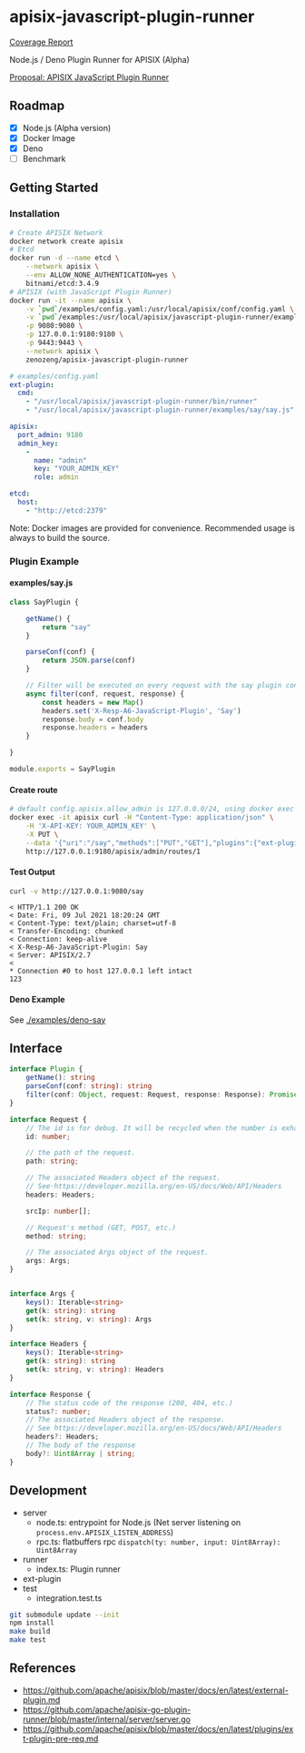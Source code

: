 # apisix-javascript-plugin-runner

[Coverage Report](https://zenozeng.github.io/apisix-javascript-plugin-runner/coverage/)

Node.js / Deno Plugin Runner for APISIX (Alpha)

[Proposal: APISIX JavaScript Plugin Runner](https://github.com/apache/apisix/issues/5106)

## Roadmap

- [x] Node.js (Alpha version)
- [x] Docker Image
- [x] Deno
- [ ] Benchmark

## Getting Started

### Installation

```bash
# Create APISIX Network
docker network create apisix
# Etcd
docker run -d --name etcd \
    --network apisix \
    --env ALLOW_NONE_AUTHENTICATION=yes \
    bitnami/etcd:3.4.9
# APISIX (with JavaScript Plugin Runner)
docker run -it --name apisix \
    -v `pwd`/examples/config.yaml:/usr/local/apisix/conf/config.yaml \
    -v `pwd`/examples:/usr/local/apisix/javascript-plugin-runner/examples \
    -p 9080:9080 \
    -p 127.0.0.1:9180:9180 \
    -p 9443:9443 \
    --network apisix \
    zenozeng/apisix-javascript-plugin-runner
```

```yaml
# examples/config.yaml
ext-plugin:
  cmd: 
    - "/usr/local/apisix/javascript-plugin-runner/bin/runner"
    - "/usr/local/apisix/javascript-plugin-runner/examples/say/say.js"

apisix:
  port_admin: 9180
  admin_key:
    -
      name: "admin"
      key: "YOUR_ADMIN_KEY"
      role: admin

etcd:
  host:
    - "http://etcd:2379"
```

Note: Docker images are provided for convenience. Recommended usage is always to build the source.

### Plugin Example

#### examples/say.js

```javascript
class SayPlugin {

    getName() {
        return "say"
    }

    parseConf(conf) {
        return JSON.parse(conf)
    }

    // Filter will be executed on every request with the say plugin configured.
    async filter(conf, request, response) {
        const headers = new Map()
        headers.set('X-Resp-A6-JavaScript-Plugin', 'Say')
        response.body = conf.body
        response.headers = headers
    }

}

module.exports = SayPlugin
```

#### Create route

```bash
# default config.apisix.allow_admin is 127.0.0.0/24, using docker exec
docker exec -it apisix curl -H "Content-Type: application/json" \
    -H 'X-API-KEY: YOUR_ADMIN_KEY' \
    -X PUT \
    --data '{"uri":"/say","methods":["PUT","GET"],"plugins":{"ext-plugin-pre-req":{"conf":[{"name":"say","value":"{\"body\":\"123\"}"}]}}}' \
    http://127.0.0.1:9180/apisix/admin/routes/1
```

#### Test Output

```bash
curl -v http://127.0.0.1:9080/say
```

```
< HTTP/1.1 200 OK
< Date: Fri, 09 Jul 2021 18:20:24 GMT
< Content-Type: text/plain; charset=utf-8
< Transfer-Encoding: chunked
< Connection: keep-alive
< X-Resp-A6-JavaScript-Plugin: Say
< Server: APISIX/2.7
< 
* Connection #0 to host 127.0.0.1 left intact
123
```

#### Deno Example

See [./examples/deno-say](./examples/deno-say)

## Interface

```typescript
interface Plugin {
    getName(): string
    parseConf(conf: string): string
    filter(conf: Object, request: Request, response: Response): Promise<void>
}

interface Request {
    // The id is for debug. It will be recycled when the number is exhausted
    id: number;

    // the path of the request.
    path: string;

    // The associated Headers object of the request.
    // See·https://developer.mozilla.org/en-US/docs/Web/API/Headers
    headers: Headers;

    srcIp: number[];

    // Request's method (GET, POST, etc.)
    method: string;

    // The associated Args object of the request.
    args: Args;
}


interface Args {
    keys(): Iterable<string>
    get(k: string): string
    set(k: string, v: string): Args
}

interface Headers {
    keys(): Iterable<string>
    get(k: string): string
    set(k: string, v: string): Headers
}

interface Response {
    // The status code of the response (200, 404, etc.)
    status?: number;
    // The associated Headers object of the response.
    // See https://developer.mozilla.org/en-US/docs/Web/API/Headers
    headers?: Headers;
    // The body of the response
    body?: Uint8Array | string;
}
```

## Development

- server
    - node.ts: entrypoint for Node.js (Net server listening on `process.env.APISIX_LISTEN_ADDRESS`)
    - rpc.ts: flatbuffers rpc `dispatch(ty: number, input: Uint8Array): Uint8Array`
- runner
    - index.ts: Plugin runner
- ext-plugin
- test
    - integration.test.ts

```bash
git submodule update --init
npm install
make build
make test
```

## References

- https://github.com/apache/apisix/blob/master/docs/en/latest/external-plugin.md
- https://github.com/apache/apisix-go-plugin-runner/blob/master/internal/server/server.go
- https://github.com/apache/apisix/blob/master/docs/en/latest/plugins/ext-plugin-pre-req.md
